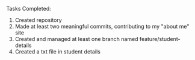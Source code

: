 Tasks Completed:
1. Created repository
2. Made at least two meaningful commits, contributing to my "about me" site
3. Created and managed at least one branch named feature/student-details
4. Created a txt file in student details 
